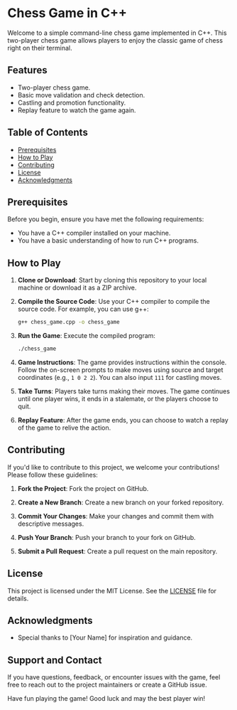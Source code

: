 # Chess Game in C++

Welcome to a simple command-line chess game implemented in C++. This two-player chess game allows players to enjoy the classic game of chess right on their terminal.

## Features

- Two-player chess game.
- Basic move validation and check detection.
- Castling and promotion functionality.
- Replay feature to watch the game again.

## Table of Contents

- [Prerequisites](#prerequisites)
- [How to Play](#how-to-play)
- [Contributing](#contributing)
- [License](#license)
- [Acknowledgments](#acknowledgments)

## Prerequisites

Before you begin, ensure you have met the following requirements:

- You have a C++ compiler installed on your machine.
- You have a basic understanding of how to run C++ programs.

## How to Play

1. **Clone or Download**: Start by cloning this repository to your local machine or download it as a ZIP archive.

2. **Compile the Source Code**: Use your C++ compiler to compile the source code. For example, you can use g++:

    ```sh
    g++ chess_game.cpp -o chess_game
    ```

3. **Run the Game**: Execute the compiled program:

    ```sh
    ./chess_game
    ```

4. **Game Instructions**: The game provides instructions within the console. Follow the on-screen prompts to make moves using source and target coordinates (e.g., `1 0 2 2`). You can also input `111` for castling moves.

5. **Take Turns**: Players take turns making their moves. The game continues until one player wins, it ends in a stalemate, or the players choose to quit.

6. **Replay Feature**: After the game ends, you can choose to watch a replay of the game to relive the action.

## Contributing

If you'd like to contribute to this project, we welcome your contributions! Please follow these guidelines:

1. **Fork the Project**: Fork the project on GitHub.

2. **Create a New Branch**: Create a new branch on your forked repository.

3. **Commit Your Changes**: Make your changes and commit them with descriptive messages.

4. **Push Your Branch**: Push your branch to your fork on GitHub.

5. **Submit a Pull Request**: Create a pull request on the main repository.

## License

This project is licensed under the MIT License. See the [LICENSE](LICENSE) file for details.

## Acknowledgments

- Special thanks to [Your Name] for inspiration and guidance.

## Support and Contact

If you have questions, feedback, or encounter issues with the game, feel free to reach out to the project maintainers or create a GitHub issue.

Have fun playing the game! Good luck and may the best player win!
